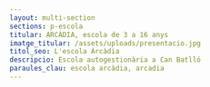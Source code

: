 ```yaml
---
layout: multi-section
sections: p-escola
titular: ARCÀDIA, escola de 3 a 16 anys
imatge_titular: /assets/uploads/presentacio.jpg
titol_seo: L'escola Arcàdia
descripcio: Escola autogestionària a Can Batlló
paraules_clau: escola arcàdia, arcadia
---
```


